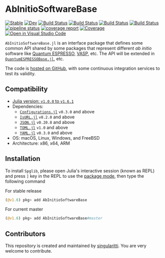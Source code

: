 # AbInitioSoftwareBase

[![Stable](https://img.shields.io/badge/docs-stable-blue.svg)](https://MineralsCloud.github.io/AbInitioSoftwareBase.jl/stable)
[![Dev](https://img.shields.io/badge/docs-dev-blue.svg)](https://MineralsCloud.github.io/AbInitioSoftwareBase.jl/dev)
[![Build Status](https://github.com/MineralsCloud/AbInitioSoftwareBase.jl/workflows/CI/badge.svg)](https://github.com/MineralsCloud/AbInitioSoftwareBase.jl/actions)
[![Build Status](https://ci.appveyor.com/api/projects/status/github/MineralsCloud/AbInitioSoftwareBase.jl?svg=true)](https://ci.appveyor.com/project/singularitti/AbInitioSoftwareBase-jl)
[![Build Status](https://cloud.drone.io/api/badges/MineralsCloud/AbInitioSoftwareBase.jl/status.svg)](https://cloud.drone.io/MineralsCloud/AbInitioSoftwareBase.jl)
[![Build Status](https://api.cirrus-ci.com/github/MineralsCloud/AbInitioSoftwareBase.jl.svg)](https://cirrus-ci.com/github/MineralsCloud/AbInitioSoftwareBase.jl)
[![pipeline status](https://gitlab.com/singularitti/AbInitioSoftwareBase.jl/badges/master/pipeline.svg)](https://gitlab.com/singularitti/AbInitioSoftwareBase.jl/-/pipelines)
[![coverage report](https://gitlab.com/singularitti/AbInitioSoftwareBase.jl/badges/master/coverage.svg)](https://gitlab.com/singularitti/AbInitioSoftwareBase.jl/-/jobs)
[![Coverage](https://codecov.io/gh/MineralsCloud/AbInitioSoftwareBase.jl/branch/master/graph/badge.svg)](https://codecov.io/gh/MineralsCloud/AbInitioSoftwareBase.jl)
[![Open in Visual Studio Code](https://open.vscode.dev/badges/open-in-vscode.svg)](https://open.vscode.dev/organization/repository)

`AbInitioSoftwareBase.jl` is an interface package that defines some common API
shared by some packages that represent different *ab initio* software like
[Quantum ESPRESSO](https://www.quantum-espresso.org/), [VASP](https://www.vasp.at/), etc.
The API will be extended in
[`QuantumESPRESSOBase.jl`](https://github.com/MineralsCloud/QuantumESPRESSOBase.jl), etc.

The code is [hosted on GitHub](https://github.com/MineralsCloud/AbInitioSoftwareBase.jl),
with some continuous integration services to test its validity.

## Compatibility

- [Julia version: `v1.0.0` to `v1.6.1`](https://julialang.org/downloads/)
- Dependencies:
  - [`Configurations.jl`](https://github.com/Roger-luo/Configurations.jl) `v0.3.0` and above
  - [`IsURL.jl`](https://github.com/zlatanvasovic/IsURL.jl) `v0.2.0` and above
  - [`JSON.jl`](https://github.com/JuliaIO/JSON.jl) `v0.20.0` and above
  - [`TOML.jl`](https://github.com/JuliaLang/TOML.jl) `v1.0` and above
  - [`YAML.jl`](https://github.com/JuliaData/YAML.jl) `v0.3.0` and above
- OS: macOS, Linux, Windows, and FreeBSD
- Architecture: x86, x64, ARM

## Installation

To install `Spglib`, please open Julia's interactive session (known as REPL) and
press `]` key in the REPL to use the [package mode](https://docs.julialang.org/en/v1/stdlib/Pkg/),
then type the following command

For stable release

```julia
(@v1.6) pkg> add AbInitioSoftwareBase
```

For current master

```julia
(@v1.6) pkg> add AbInitioSoftwareBase#master
```

## Contributors

This repository is created and maintained by [singularitti](https://github.com/singularitti).
You are very welcome to contribute.
